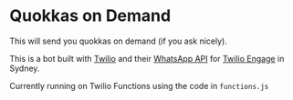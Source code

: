 # Quokkas on Demand

This will send you quokkas on demand (if you ask nicely).

This is a bot built with [Twilio](https://quokkas.amyskapers.tech/Twilio) and their [WhatsApp API](https://www.twilio.com/whatsapp) for [Twilio Engage](https://twilioengage.com/sydney2019) in Sydney.

Currently running on Twilio Functions using the code in `functions.js`
